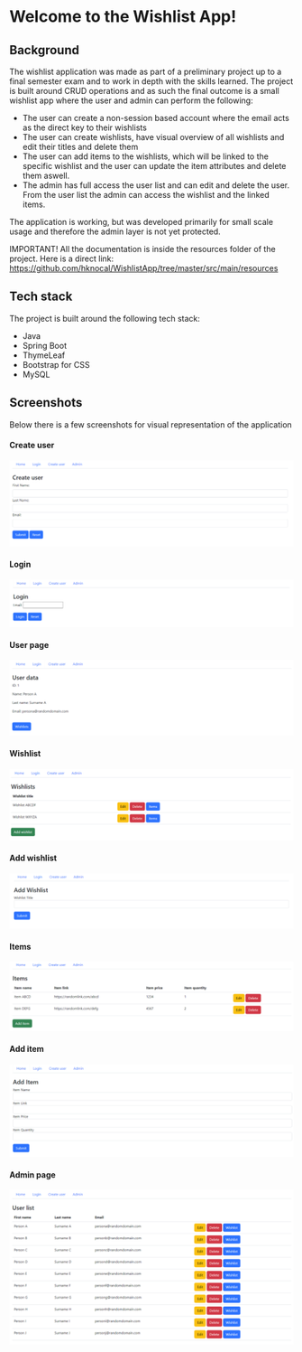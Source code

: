 
# Welcome to the Wishlist App!

## Background
The wishlist application was made as part of a preliminary project up to a final semester exam and to work in depth with the skills learned. The project is built around CRUD operations and as such the final outcome is a small wishlist app where the user and admin can perform the following:

- The user can create a non-session based account where the email acts as the direct key to their wishlists
- The user can create wishlists, have visual overview of all wishlists and edit their titles and delete them
- The user can add items to the wishlists, which will be linked to the specific wishlist and the user can update the item attributes and delete them aswell.
- The admin has full access the user list and can edit and delete the user. From the user list the admin can access the wishlist and the linked items.

The application is working, but was developed primarily for small scale usage and therefore the admin layer is not yet protected.

IMPORTANT! All the documentation is inside the resources folder of the project. Here is a direct link: https://github.com/hknocal/WishlistApp/tree/master/src/main/resources

## Tech stack
The project is built around the following tech stack:
- Java
- Spring Boot
- ThymeLeaf
- Bootstrap for CSS
- MySQL
## Screenshots
Below there is a few screenshots for visual representation of the application
#### Create user
![create_user](https://github.com/hknocal/WishlistApp/blob/master/src/main/resources/docs/create_user.PNG?raw=true)
#### Login
![login](https://github.com/hknocal/WishlistApp/blob/master/src/main/resources/docs/login.PNG?raw=true)
#### User page
![user_logon](https://github.com/hknocal/WishlistApp/blob/master/src/main/resources/docs/user_logon.PNG?raw=true)
#### Wishlist
![wishlist](https://github.com/hknocal/WishlistApp/blob/master/src/main/resources/docs/wishlist.PNG?raw=true)
#### Add wishlist
![add_wishlist](https://github.com/hknocal/WishlistApp/blob/master/src/main/resources/docs/add_wishlist.PNG?raw=true)
#### Items
![items](https://github.com/hknocal/WishlistApp/blob/master/src/main/resources/docs/items.PNG?raw=true)
#### Add item
![add_item](https://github.com/hknocal/WishlistApp/blob/master/src/main/resources/docs/add_item.PNG?raw=true)
#### Admin page
![admin_page](https://github.com/hknocal/WishlistApp/blob/master/src/main/resources/docs/admin.PNG?raw=true)
